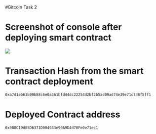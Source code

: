 #Gitcoin Task 2

# Screenshot of console after deploying smart contract
<img src="https://github.com/hodlrtodlrfarmr/gitcoin_2/blob/main/deployed_smart_contract.png">

# Transaction Hash from the smart contract deployment
```sh
0xa7d1eb63b99b88c6e0a361bfd44dc22254d2bf2b5ad09ad74e39e71c7d8f5ff1
```

# Deployed Contract address
```sh
0x9B0C19d85D6371D004933e90A9D4d78Fe0e71ec1
